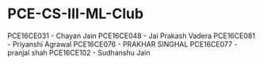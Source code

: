 # PCE-CS-III-ML-Club
PCE16CE031 - Chayan Jain
PCE16CE048 - Jai Prakash Vadera
PCE16CE081 - Priyanshi Agrawal
PCE16CE076 - PRAKHAR SINGHAL
PCE16CE077 - pranjal shah
PCE16CE102 - Sudhanshu Jain
